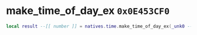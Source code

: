 # make_time_of_day_ex `0x0E453CF0`

```lua
local result --[[ number ]] = natives.time.make_time_of_day_ex(_unk0 --[[ number ]], _unk1 --[[ number ]], _unk2 --[[ number ]], _unk3 --[[ number ]])
```
